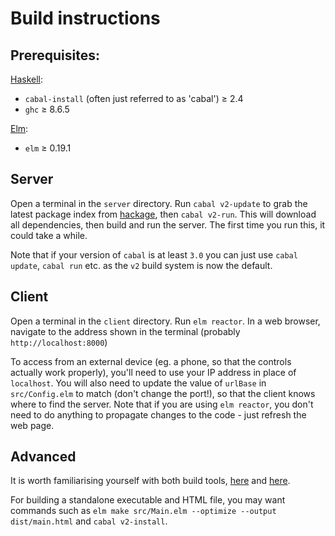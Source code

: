 Build instructions
==================

Prerequisites:
--------------

[Haskell](https://www.haskell.org/):
- `cabal-install` (often just referred to as 'cabal') ≥ 2.4
- `ghc` ≥ 8.6.5

[Elm](https://elm-lang.org/):
- `elm` ≥ 0.19.1

Server
------

Open a terminal in the `server` directory. Run `cabal v2-update` to grab the latest package index from [hackage](https://hackage.haskell.org/), then `cabal v2-run`. This will download all dependencies, then build and run the server. The first time you run this, it could take a while.

Note that if your version of `cabal` is at least `3.0` you can just use `cabal update`, `cabal run` etc. as the `v2` build system is now the default.

Client
------

Open a terminal in the `client` directory. Run `elm reactor`. In a web browser, navigate to the address shown in the terminal (probably `http://localhost:8000`)

To access from an external device (eg. a phone, so that the controls actually work properly), you'll need to use your IP address in place of `localhost`. You will also need to update the value of `urlBase` in `src/Config.elm` to match (don't change the port!), so that the client knows where to find the server. Note that if you are using `elm reactor`, you don't need to do anything to propagate changes to the code - just refresh the web page.

Advanced
--------

It is worth familiarising yourself with both build tools, [here](https://www.haskell.org/cabal/users-guide/nix-local-build-overview.html) and [here](https://guide.elm-lang.org/install/elm.html).

For building a standalone executable and HTML file, you may want commands such as `elm make src/Main.elm --optimize --output dist/main.html` and `cabal v2-install`.
